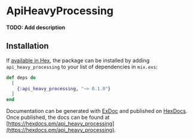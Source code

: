 # ApiHeavyProcessing

**TODO: Add description**

## Installation

If [available in Hex](https://hex.pm/docs/publish), the package can be installed
by adding `api_heavy_processing` to your list of dependencies in `mix.exs`:

```elixir
def deps do
  [
    {:api_heavy_processing, "~> 0.1.0"}
  ]
end
```

Documentation can be generated with [ExDoc](https://github.com/elixir-lang/ex_doc)
and published on [HexDocs](https://hexdocs.pm). Once published, the docs can
be found at [https://hexdocs.pm/api_heavy_processing](https://hexdocs.pm/api_heavy_processing).

